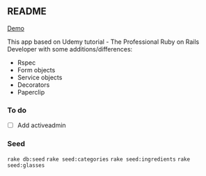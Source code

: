 ## README

[Demo](https://warm-spire-46343.herokuapp.com/recipes)

This app based on Udemy tutorial - The Professional Ruby on Rails Developer with some additions/differences:
* Rspec
* Form objects
* Service objects
* Decorators
* Paperclip

### To do
- [ ] Add activeadmin

### Seed
`rake db:seed`
`rake seed:categories`
`rake seed:ingredients`
`rake seed:glasses`